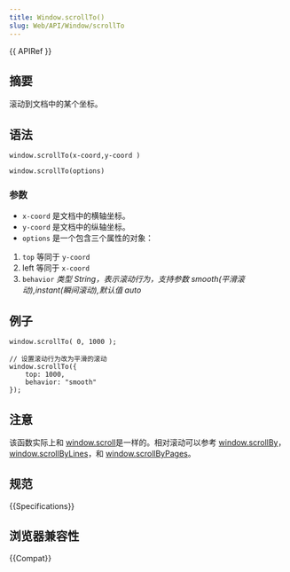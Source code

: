 ```yaml
---
title: Window.scrollTo()
slug: Web/API/Window/scrollTo
---
```


{{ APIRef }}

## 摘要

滚动到文档中的某个坐标。

## 语法

```plain
window.scrollTo(x-coord,y-coord )

window.scrollTo(options)
```

### 参数

- `x-coord` 是文档中的横轴坐标。
- `y-coord` 是文档中的纵轴坐标。
- `options` 是一个包含三个属性的对象：

1. `top` 等同于 `y-coord`
2. left 等同于 `x-coord`
3. `behavior` _类型 String，表示滚动行为，支持参数 smooth(平滑滚动),instant(瞬间滚动),默认值 auto_

## 例子

```plain
window.scrollTo( 0, 1000 );

// 设置滚动行为改为平滑的滚动
window.scrollTo({
    top: 1000,
    behavior: "smooth"
});
```

## 注意

该函数实际上和 [window.scroll](/zh-CN/docs/DOM/Window.scroll)是一样的。相对滚动可以参考 [window.scrollBy](/zh-CN/docs/DOM/Window.scrollBy)，[window.scrollByLines](/zh-CN/docs/DOM/Window.scrollByLines)，和 [window.scrollByPages](/zh-CN/docs/DOM/Window.scrollByPages)。

## 规范

{{Specifications}}

## 浏览器兼容性

{{Compat}}
